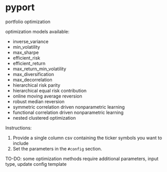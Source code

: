 # pyport
portfolio optimization

optimization models available:
* inverse_variance
* min_volatility 
* max_sharpe
* efficient_risk
* efficient_return 
* max_return_min_volatility
* max_diversification
* max_decorrelation
* hierarchical risk parity
* hierarchical equal risk contribution
* online moving average reversion
* robust median reversion
* symmetric correlation driven nonparametric learning
* functional correlation driven nonparametric learning
* nested clustered optimization

Instructions:
1. Provide a single column csv containing the ticker symbols you want to include
2. Set the parameters in the `#config` section. 

TO-DO: some optimization methods require additional parameters, input type, update config template
